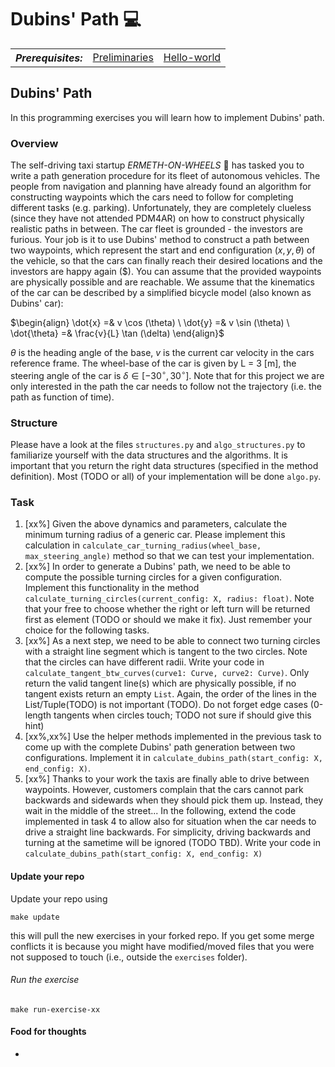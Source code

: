 # Dubins' Path :computer:

<table>
  <tr>
    <th><i>Prerequisites:</i></th><td><a href="./00-preliminaries.html" target="_top">Preliminaries</a></td><td><a href="./01-hello-world.html" target="_top">Hello-world</a></td>
  </tr>
</table>

## Dubins' Path

In this programming exercises you will learn how to implement Dubins' path.

### Overview
The self-driving taxi startup *ERMETH-ON-WHEELS* :red_car: has tasked you to write a path generation procedure for its fleet of 
autonomous vehicles. The people from navigation and planning have already found an algorithm for constructing waypoints which the 
cars need to follow for completing different tasks (e.g. parking). 
Unfortunately, they are completely clueless (since they have not attended PDM4AR) on how to construct physically realistic paths in between.
The car fleet is grounded - the investors are furious. Your job is it to use Dubins' method to construct a path between two waypoints,
which represent the start and end configuration ($x,y,\theta$) of the vehicle, so that the cars
can finally reach their desired locations and the investors are happy again ($).
You can assume that the provided waypoints are physically possible and are reachable.
We assume that the kinematics of the car can be described by a simplified bicycle model (also known as Dubins' car):

$\begin{align}
 \dot{x} =& v \cos (\theta) \\
\dot{y} =& v \sin (\theta) \\
\dot{\theta} =& \frac{v}\{L} \tan (\delta) 
\end{align}$

$\theta$ is the heading angle of the base, $v$ is the current car velocity in the cars reference frame. 
The wheel-base of the car is given by L = 3 [m], the steering angle of the car is $\delta \in [-30^\circ, 30^\circ]$. 
Note that for this project we are only interested in the path the car needs to follow not the trajectory (i.e. the path as function of time).
### Structure
Please have a look at the files  `structures.py` and `algo_structures.py` to familiarize yourself with the data structures and the algorithms. It is important that you return the right data structures (specified in the method definition). Most (TODO or all) of your implementation 
will be done `algo.py`. 

### Task
1. [xx%] Given the above dynamics and parameters, calculate the minimum turning radius of a generic car.
Please implement this calculation in `calculate_car_turning_radius(wheel_base, max_steering_angle)` method so that we can test your implementation.
2. [xx%] In order to generate a Dubins' path, we need to be able to compute the possible turning circles for a given configuration. Implement this functionality in the method
`calculate_turning_circles(current_config: X, radius: float)`. Note that your free to choose whether
the right or left turn will be returned first as element (TODO or should we make it fix). Just remember your choice for the following tasks.
3. [xx%] As a next step, we need to be able to connect two turning circles with a straight line segment which is tangent to the two circles. Note that the circles can have different radii.
 Write your code in `calculate_tangent_btw_curves(curve1: Curve, curve2: Curve)`. Only return the valid tangent line(s) which are physically possible, if no tangent exists return an empty ```List```. 
Again, the order of the lines in the List/Tuple(TODO) is not important (TODO). Do not forget edge cases (0-length tangents when circles touch; TODO not sure if should give this hint)
4. [xx%,xx%] Use the helper methods implemented in the previous task to come up with the complete Dubins' path generation between two configurations.
Implement it in `calculate_dubins_path(start_config: X, end_config: X)`. 
5. [xx%] Thanks to your work the taxis are finally able to drive between waypoints. However, customers complain that the cars cannot
park backwards and sidewards when they should pick them up. Instead, they wait in the middle of the street...
In the following, extend the code implemented in task 4 to allow also for situation when the car needs to drive a straight line backwards. For simplicity, driving backwards
and turning at the sametime will be ignored (TODO TBD). Write your code in `calculate_dubins_path(start_config: X, end_config: X)`



#### Update your repo

Update your repo using

```shell
make update
```

this will pull the new exercises in your forked repo. If you get some merge conflicts it is because you might have
modified/moved files that you were not supposed to touch (i.e., outside the `exercises` folder).

###### Run the exercise

```shell
make run-exercise-xx
```

#### Food for thoughts

* 
